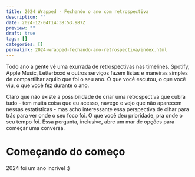 ```yaml
---
title: 2024 Wrapped - Fechando o ano com retrospectiva
description: ""
date: 2024-12-04T14:38:53.987Z
preview: ""
draft: true
tags: []
categories: []
permalink: 2024-wrapped-fechando-ano-retrospectiva/index.html
---
```


Todo ano a gente vê uma exurrada de retrospectivas nas timelines. Spotify, Apple Music, Letterboxd e outros serviços fazem listas e maneiras simples de compartilhar aquilo que foi o seu ano. O que você escutou, o que você viu, o que você fez durante o ano.

Claro que não existe a possibilidade de criar uma retrospectiva que cubra tudo - tem muita coisa que eu acesso, navego e vejo que não aparecem nessas estatísticas - mas acho interessante essa perspectiva de olhar para trás para ver onde o seu foco foi. O que você deu prioridade, pra onde o seu tempo foi. Essa pergunta, inclusive, abre um mar de opções para começar uma conversa.

# Começando do começo

2024 foi um ano incrível :)

